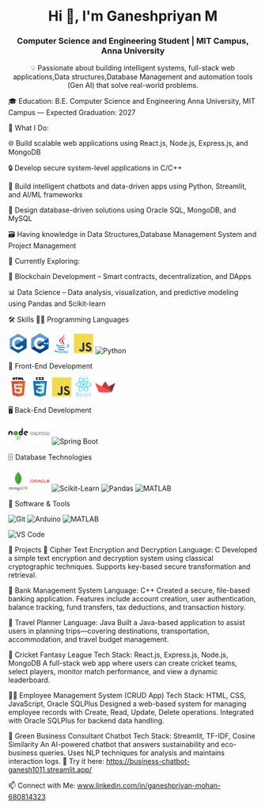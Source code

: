 <h1 align="center">Hi 👋, I'm Ganeshpriyan M</h1> <h3 align="center">Computer Science and Engineering Student | MIT Campus, Anna University</h3> <p align="center"> 💡 Passionate about building intelligent systems, full-stack web applications,Data structures,Database Management and automation tools     (Gen AI) that solve real-world problems. </p>
🎓 Education:
B.E. Computer Science and Engineering
Anna University, MIT Campus — Expected Graduation: 2027

🚀 What I Do:

🌐 Build scalable web applications using React.js, Node.js, Express.js, and MongoDB

🔒 Develop secure system-level applications in C/C++

🤖 Build intelligent chatbots and data-driven apps using Python, Streamlit, and AI/ML frameworks

💼 Design database-driven solutions using Oracle SQL, MongoDB, and MySQL

🗃️ Having knowledge in Data Structures,Database Management System and Project Management

📌 Currently Exploring:

🔗 Blockchain Development – Smart contracts, decentralization, and DApps

📊 Data Science – Data analysis, visualization, and predictive modeling using Pandas and Scikit-learn


🛠️ Skills
👨‍💻 Programming Languages
<p align="left"> <img src="https://raw.githubusercontent.com/devicons/devicon/master/icons/c/c-original.svg" alt="C" width="40" height="40"/> <img src="https://raw.githubusercontent.com/devicons/devicon/master/icons/cplusplus/cplusplus-original.svg" alt="C++" width="40" height="40"/> <img src="https://raw.githubusercontent.com/devicons/devicon/master/icons/java/java-original.svg" alt="Java" width="40" height="40"/> <img src="https://raw.githubusercontent.com/devicons/devicon/master/icons/javascript/javascript-original.svg" alt="JavaScript" width="40" height="40"/> <img src="https://cdn.jsdelivr.net/gh/devicons/devicon/icons/python/python-original.svg" alt="Python" width="40" height="40"/> </p>
🎨 Front-End Development
<p align="left"> <img src="https://raw.githubusercontent.com/devicons/devicon/master/icons/html5/html5-original-wordmark.svg" alt="HTML5" width="40" height="40"/> <img src="https://raw.githubusercontent.com/devicons/devicon/master/icons/css3/css3-original-wordmark.svg" alt="CSS3" width="40" height="40"/> <img src="https://raw.githubusercontent.com/devicons/devicon/master/icons/javascript/javascript-original.svg" alt="JavaScript" width="40" height="40"/> <img src="https://raw.githubusercontent.com/devicons/devicon/master/icons/react/react-original-wordmark.svg" alt="React" width="40" height="40"/> <img src="https://raw.githubusercontent.com/devicons/devicon/master/icons/streamlit/streamlit-original.svg" alt="Streamlit" width="40" height="40"/> </p>
🖥️ Back-End Development
<p align="left"> <img src="https://raw.githubusercontent.com/devicons/devicon/master/icons/nodejs/nodejs-original-wordmark.svg" alt="Node.js" width="40" height="40"/> <img src="https://raw.githubusercontent.com/devicons/devicon/master/icons/express/express-original-wordmark.svg" alt="Express.js" width="40" height="40"/> <img src="https://www.vectorlogo.zone/logos/springio/springio-icon.svg" alt="Spring Boot" width="40" height="40"/> </p>
🗄️ Database Technologies
<p align="left"> <img src="https://raw.githubusercontent.com/devicons/devicon/master/icons/mongodb/mongodb-original-wordmark.svg" alt="MongoDB" width="40" height="40"/> <img src="https://raw.githubusercontent.com/devicons/devicon/master/icons/oracle/oracle-original.svg" alt="Oracle SQL" width="40" height="40"/> <img 
🤖 AI / ML & Data Science
<p align="left"> <img src="https://upload.wikimedia.org/wikipedia/commons/0/05/Scikit_learn_logo_small.svg" alt="Scikit-Learn" width="40" height="40"/> <img src="https://pandas.pydata.org/static/img/pandas_mark.svg" alt="Pandas" width="40" height="40"/> <img src="https://upload.wikimedia.org/wikipedia/commons/2/21/Matlab_Logo.png" alt="MATLAB" width="40" height="40"/> </p>
🧰 Software & Tools
<p align="left"> <img src="https://www.vectorlogo.zone/logos/git-scm/git-scm-icon.svg" alt="Git" width="40" height="40"/> <img src="https://cdn.worldvectorlogo.com/logos/arduino-1.svg" alt="Arduino" width="40" height="40"/>  <img src="https://upload.wikimedia.org/wikipedia/commons/2/21/Matlab_Logo.png" alt="MATLAB" width="40" height="40"/> </p><img src="https://cdn.jsdelivr.net/gh/devicons/devicon/icons/vscode/vscode-original.svg" alt="VS Code" width="40" height="40"/>



🧠 Projects
🔐 Cipher Text Encryption and Decryption
Language: C
Developed a simple text encryption and decryption system using classical cryptographic techniques. Supports key-based secure transformation and retrieval.

🏦 Bank Management System
Language: C++
Created a secure, file-based banking application. Features include account creation, user authentication, balance tracking, fund transfers, tax deductions, and transaction history.

🧳 Travel Planner
Language: Java
Built a Java-based application to assist users in planning trips—covering destinations, transportation, accommodation, and travel budget management.

🏏 Cricket Fantasy League
Tech Stack: React.js, Express.js, Node.js, MongoDB
A full-stack web app where users can create cricket teams, select players, monitor match performance, and view a dynamic leaderboard.

👨‍💼 Employee Management System (CRUD App)
Tech Stack: HTML, CSS, JavaScript, Oracle SQLPlus
Designed a web-based system for managing employee records with Create, Read, Update, Delete operations. Integrated with Oracle SQLPlus for backend data handling.

🌱 Green Business Consultant Chatbot
Tech Stack: Streamlit, TF-IDF, Cosine Similarity
An AI-powered chatbot that answers sustainability and eco-business queries. Uses NLP techniques for analysis and maintains interaction logs.
🔗 Try it here: https://business-chatbot-ganesh1011.streamlit.app/

📫 Connect with Me:
www.linkedin.com/in/ganeshpriyan-mohan-680814323

